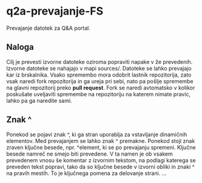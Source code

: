# q2a-prevajanje-FS
Prevajanje datotek za Q&amp;A portal.

## Naloga
Cilj je prevesti izvorne datoteke oziroma popraviti napake v že prevedenih. Izvorne datoteke se nahajajo v mapi sources/. Datoteke se lahko prevajajo kar iz brskalnika. Vsako spremembo mora odobrit lastnik repozitorija, zato vsak naredi fork repozitorija in ga ureja pri sebi, nato pa pošlje spremembe na glavni repozitorij preko **pull request**. Fork se naredi avtomatsko v kolikor poskušate uveljaviti spremembe na repozitoriju na katerem nimate pravic, lahko pa ga naredite sami.

## Znak ^
Ponekod se pojavi znak ^, ki ga stran uporablja za vstavljanje dinamičnih elementov. Med prevajanjem se lahko znak ^ premakne. Ponekod stoji znak zraven ključne besede, npr. ^element, ki se po prevajanju spremeni. Ključne besede namreč ne smejo biti prevedene. V ta namen je ob vsakem prevedenem vnosu še komentar z izvornim tekstom, na podlagi katerega se preveden tekst popravi, tako da so ključne besede v izvorni obliki in znaki ^ na pravih mestih. To je ključnega pomena za delovanje strani.
...

